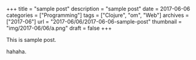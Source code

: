 +++
title = "sample post"
description = "sample post"
date = 2017-06-06
categories = ["Programming"]
tags = ["Clojure", "om", "Web"]
archives = ["2017-06"]
url = "2017-06/06/2017-06-06-sample-post"
thumbnail = "img/2017-06/06/a.png"
draft = false
+++

This is sample post.

<!--more-->

hahaha.

